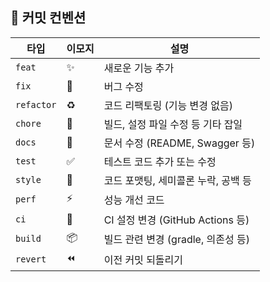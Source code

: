 ## 📝 커밋 컨벤션

| 타입      | 이모지 | 설명                                   |
|-----------|--------|----------------------------------------|
| `feat`    | ✨     | 새로운 기능 추가                        |
| `fix`     | 🐛     | 버그 수정                               |
| `refactor`| ♻️     | 코드 리팩토링 (기능 변경 없음)          |
| `chore`   | 🔧     | 빌드, 설정 파일 수정 등 기타 잡일       |
| `docs`    | 📝     | 문서 수정 (README, Swagger 등)         |
| `test`    | ✅     | 테스트 코드 추가 또는 수정              |
| `style`   | 💄     | 코드 포맷팅, 세미콜론 누락, 공백 등     |
| `perf`    | ⚡     | 성능 개선 코드                          |
| `ci`      | 🔁     | CI 설정 변경 (GitHub Actions 등)        |
| `build`   | 📦     | 빌드 관련 변경 (gradle, 의존성 등)      |
| `revert`  | ⏪     | 이전 커밋 되돌리기                      |
